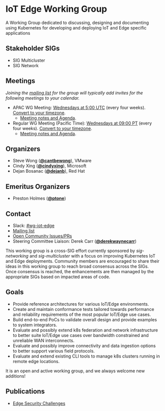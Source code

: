 <!---
This is an autogenerated file!

Please do not edit this file directly, but instead make changes to the
sigs.yaml file in the project root.

To understand how this file is generated, see https://git.k8s.io/community/generator/README.md
--->
# IoT Edge Working Group

A Working Group dedicated to discussing, designing and documenting using Kubernetes for developing and deploying IoT and Edge specific applications

## Stakeholder SIGs
* SIG Multicluster
* SIG Network

## Meetings
*Joining the [mailing list](https://groups.google.com/forum/#!forum/kubernetes-wg-iot-edge) for the group will typically add invites for the following meetings to your calendar.*
* APAC WG Meeting: [Wednesdays at 5:00 UTC](https://zoom.us/j/91251176046?pwd=cmdqclovM3R3eDB1VlpuL1ZGU1hnZz09) (every four weeks). [Convert to your timezone](http://www.thetimezoneconverter.com/?t=5:00&tz=UTC).
  * [Meeting notes and Agenda](https://docs.google.com/document/d/1Yuwy9IO4X6XKq2wLW0pVZn5yHQxlyK7wdYBZBXRWiKI/edit?usp=sharing).
* Regular WG Meeting (Pacific Time): [Wednesdays at 09:00 PT](https://zoom.us/j/92778512626?pwd=MXhlemwvYnhkQmkxeXllQ0Z5VGs4Zz09) (every four weeks). [Convert to your timezone](http://www.thetimezoneconverter.com/?t=09:00&tz=PT).
  * [Meeting notes and Agenda](https://docs.google.com/document/d/1Yuwy9IO4X6XKq2wLW0pVZn5yHQxlyK7wdYBZBXRWiKI/edit?usp=sharing).

## Organizers

* Steve Wong (**[@cantbewong](https://github.com/cantbewong)**), VMware
* Cindy Xing (**[@cindyxing](https://github.com/cindyxing)**), Microsoft
* Dejan Bosanac (**[@dejanb](https://github.com/dejanb)**), Red Hat

## Emeritus Organizers

* Preston Holmes (**[@ptone](https://github.com/ptone)**)

## Contact
- Slack: [#wg-iot-edge](https://kubernetes.slack.com/messages/wg-iot-edge)
- [Mailing list](https://groups.google.com/forum/#!forum/kubernetes-wg-iot-edge)
- [Open Community Issues/PRs](https://github.com/kubernetes/community/labels/wg%2Fiot-edge)
- Steering Committee Liaison: Derek Carr (**[@derekwaynecarr](https://github.com/derekwaynecarr)**)
<!-- BEGIN CUSTOM CONTENT -->
This working group is a cross-SIG effort currently sponsored by _sig-networking_ and _sig-multicluster_ with
a focus on improving Kubernetes IoT and Edge deployments. Community members are encouraged to share their ideas in this working group to reach broad consensus across the SIGs. Once consensus is reached, the enhancements
are then managed by the appropriate SIGs based on impacted areas of code.

## Goals

* Provide reference architectures for various IoT/Edge environments.
* Create and maintain conformance tests tailored towards performance and reliability requirements of the most popular IoT/Edge use cases.
* Build end-to-end PoCs to validate overall design and provide examples to system integrators.
* Evaluate and possibly extend k8s federation and network infrastructure to better suite IoT/Edge use cases over bandwidth constrained and unreliable WAN interconnects.
* Evaluate and possibly improve connectivity and data ingestion options to better support various field protocols.
* Evaluate and extend existing CLI tools to manage k8s clusters running in remote edge locations.

It is an open and active working group, and we always welcome new additions!

## Publications
* [Edge Security Challenges](whitepapers/edge-security-challenges/)

<!-- END CUSTOM CONTENT -->
